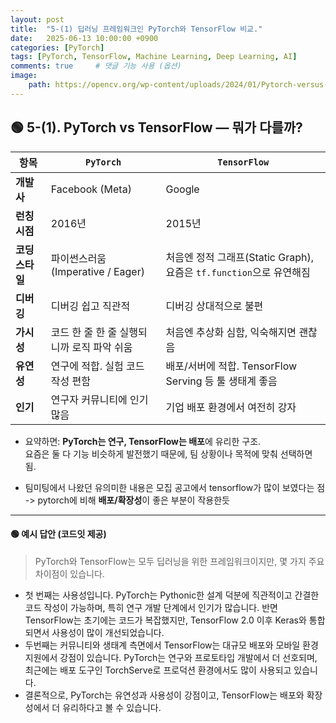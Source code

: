 ```yaml
---
layout: post
title:  "5-(1) 딥러닝 프레임워크인 PyTorch와 TensorFlow 비교."
date:   2025-06-13 10:00:00 +0900
categories: [PyTorch]
tags: [PyTorch, TensorFlow, Machine Learning, Deep Learning, AI]
comments: true     # 댓글 기능 사용 (옵션)
image:
    path: https://opencv.org/wp-content/uploads/2024/01/Pytorch-versus-tensorflow-in-2025.jpg
---
```



## 🟢 5-(1). PyTorch vs TensorFlow — 뭐가 다를까?



| 항목 | `PyTorch` | `TensorFlow` |
|------|---------|-------------|
| **개발사** | Facebook (Meta) | Google |
| **런칭 시점** | 2016년 | 2015년 |
| **코딩 스타일** | 파이썬스러움 (Imperative / Eager) | 처음엔 정적 그래프(Static Graph), 요즘은 `tf.function`으로 유연해짐 |
| **디버깅** | 디버깅 쉽고 직관적 | 디버깅 상대적으로 불편 |
| **가시성** | 코드 한 줄 한 줄 실행되니까 로직 파악 쉬움 | 처음엔 추상화 심함, 익숙해지면 괜찮음 |
| **유연성** | 연구에 적합. 실험 코드 작성 편함 | 배포/서버에 적합. TensorFlow Serving 등 툴 생태계 좋음 |
| **인기** | 연구자 커뮤니티에 인기 많음 | 기업 배포 환경에서 여전히 강자 |

- 요약하면: **PyTorch는 연구, TensorFlow는 배포**에 유리한 구조.  
요즘은 둘 다 기능 비슷하게 발전했기 때문에, 팀 상황이나 목적에 맞춰 선택하면 됨.  


- 팀미팅에서 나왔던 유의미한 내용은 모집 공고에서 tensorflow가 많이 보였다는 점 
-> pytorch에 비해 **배포/확장성**이 좋은 부분이 작용한듯

---

#### 🟢 예시 답안 (코드잇 제공)

> PyTorch와 TensorFlow는 모두 딥러닝을 위한 프레임워크이지만, 몇 가지 주요 차이점이 있습니다.  
- 첫 번째는 사용성입니다. PyTorch는 Pythonic한 설계 덕분에 직관적이고 간결한 코드 작성이 가능하며, 특히 연구 개발 단계에서 인기가 많습니다. 반면 TensorFlow는 초기에는 코드가 복잡했지만, TensorFlow 2.0 이후 Keras와 통합되면서 사용성이 많이 개선되었습니다.
- 두번째는 커뮤니티와 생태계 측면에서 TensorFlow는 대규모 배포와 모바일 환경 지원에서 강점이 있습니다. PyTorch는 연구와 프로토타입 개발에서 더 선호되며, 최근에는 배포 도구인 TorchServe로 프로덕션 환경에서도 많이 사용되고 있습니다.
- 결론적으로, PyTorch는 유연성과 사용성이 강점이고, TensorFlow는 배포와 확장성에서 더 유리하다고 볼 수 있습니다.
